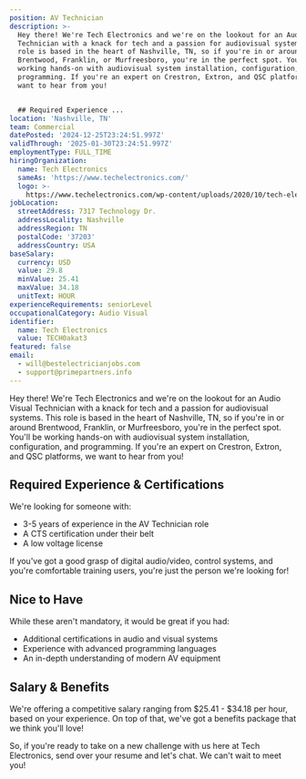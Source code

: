 ```yaml
---
position: AV Technician
description: >-
  Hey there! We're Tech Electronics and we're on the lookout for an Audio Visual
  Technician with a knack for tech and a passion for audiovisual systems. This
  role is based in the heart of Nashville, TN, so if you're in or around
  Brentwood, Franklin, or Murfreesboro, you're in the perfect spot. You'll be
  working hands-on with audiovisual system installation, configuration, and
  programming. If you're an expert on Crestron, Extron, and QSC platforms, we
  want to hear from you!


  ## Required Experience ...
location: 'Nashville, TN'
team: Commercial
datePosted: '2024-12-25T23:24:51.997Z'
validThrough: '2025-01-30T23:24:51.997Z'
employmentType: FULL_TIME
hiringOrganization:
  name: Tech Electronics
  sameAs: 'https://www.techelectronics.com/'
  logo: >-
    https://www.techelectronics.com/wp-content/uploads/2020/10/tech-electronics-logo.png
jobLocation:
  streetAddress: 7317 Technology Dr.
  addressLocality: Nashville
  addressRegion: TN
  postalCode: '37203'
  addressCountry: USA
baseSalary:
  currency: USD
  value: 29.8
  minValue: 25.41
  maxValue: 34.18
  unitText: HOUR
experienceRequirements: seniorLevel
occupationalCategory: Audio Visual
identifier:
  name: Tech Electronics
  value: TECH0akat3
featured: false
email:
  - will@bestelectricianjobs.com
  - support@primepartners.info
---
```




Hey there! We're Tech Electronics and we're on the lookout for an Audio Visual Technician with a knack for tech and a passion for audiovisual systems. This role is based in the heart of Nashville, TN, so if you're in or around Brentwood, Franklin, or Murfreesboro, you're in the perfect spot. You'll be working hands-on with audiovisual system installation, configuration, and programming. If you're an expert on Crestron, Extron, and QSC platforms, we want to hear from you!

## Required Experience & Certifications

We're looking for someone with:

- 3-5 years of experience in the AV Technician role
- A CTS certification under their belt
- A low voltage license

If you've got a good grasp of digital audio/video, control systems, and you're comfortable training users, you're just the person we're looking for!

## Nice to Have

While these aren't mandatory, it would be great if you had:

- Additional certifications in audio and visual systems
- Experience with advanced programming languages
- An in-depth understanding of modern AV equipment

## Salary & Benefits

We're offering a competitive salary ranging from $25.41 - $34.18 per hour, based on your experience. On top of that, we've got a benefits package that we think you'll love!

So, if you're ready to take on a new challenge with us here at Tech Electronics, send over your resume and let's chat. We can't wait to meet you!
